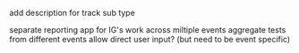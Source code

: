 add description for track sub type

separate reporting app for IG's
    work across miltiple events
    aggregate tests from different events
    allow direct user input? (but need to be event specific)